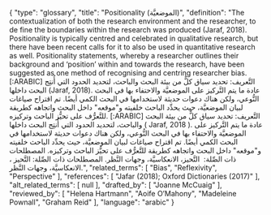 {
    "type": "glossary",
    "title": "Positionality (الموضعيَّة)",
    "definition": "The contextualization of both the research environment and the researcher, to de fine the boundaries within the research was produced (Jaraf, 2018). Positionality is typically centred and celebrated in qualitative research, but there have been recent calls for it to also be used in quantitative research as well. Positionality statements, whereby a researcher outlines their background and ‘position’ within and towards the research, have been suggested as one method of recognising and centring researcher bias. [:ARABIC] التَّعريف: تحديد سياق كلٌّ من بيئة البحث والباحث، لتحديد الحدود التي أُنتِج البحث داخلها (Jaraf, 2018). عادة ما يتم التَّركيز على الموضعيَّة والاحتفاء بها في البحث النُّوعي، ولكن هناك دعوات حديثة لاستخدامها في البحث الكمي أيضًا. تم اقتراح صياغات لبيان الموضعيَّة، حيث يحدِّد الباحث خلفيته و\"موقعه\" داخل البحث واتجاهه كطريقة للتَّعرُّف على تحيُّز الباحث وتركيزه. [:ARABIC] التَّعريف: تحديد سياق كلٌّ من بيئة البحث والباحث، لتحديد الحدود التي أُنتِج البحث داخلها ( Jaraf, 2018 ). عادة ما يتم التَّركيز على الموضعيَّة والاحتفاء بها في البحث النُّوعي، ولكن هناك دعوات حديثة لاستخدامها في البحث الكمي أيضًا. تم اقتراح صياغات لبيان الموضعيَّة، حيث يحدِّد الباحث خلفيته و\"موقعه\" داخل البحث واتجاهه كطريقة للتَّعرُّف على تحيُّز الباحث وتركيزه. المصطلحات ذات الصِّلة:  التَّحيز، الانعكاسيَّة، وجهات النَّظر. المصطلحات ذات الصِّلة:  التَّحيز ، الانعكاسيَّة، وجهات النَّظر.",
    "related_terms": [
        "Bias",
        "Reflexivity",
        "Perspective"
    ],
    "references": [
        "Jafar (2018); Oxford Dictionaries (2017)"
    ],
    "alt_related_terms": [
        null
    ],
    "drafted_by": [
        "Joanne McCuaig"
    ],
    "reviewed_by": [
        "Helena Hartmann",
        "Aoife O’Mahony",
        "Madeleine Pownall",
        "Graham Reid"
    ],
    "language": "arabic"
}